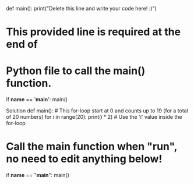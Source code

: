 def main():
    print("Delete this line and write your code here! :)")


# This provided line is required at the end of
# Python file to call the main() function.
if __name__ == '__main__':
    main()


    
Solution
def main():
    # This for-loop start at 0 and counts up to 19 (for a total of 20 numbers)
    for i in range(20):
        print(i * 2)  # Use the 'i' value inside the for-loop
   
# Call the main function when "run", no need to edit anything below!
if __name__ == "__main__":
    main()